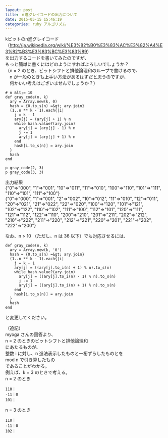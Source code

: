 ```yaml
---
layout: post
title: ｎ進グレイコードの出力について
date: 2015-05-15 15:46:19
categories: ruby アルゴリズム
---
```

<p>kビットのn進グレイコード（<a href="http://ja.wikipedia.org/wiki/%E3%82%B0%E3%83%AC%E3%82%A4%E3%82%B3%E3%83%BC%E3%83%89" rel="nofollow">http://ja.wikipedia.org/wiki/%E3%82%B0%E3%83%AC%E3%82%A4%E3%82%B3%E3%83%BC%E3%83%89</a>）<br>
を出力するコードを書いてみたのですが、<br>
もっと簡単に書くにはどのようにすればよろしいでしょうか？<br>
（n = 2 のとき、ビットシフトと排他論理和のループで書けるので、<br>
　n が一般のときも上手い方法があるはずだと思うのですが、<br>
　何かいい考えはございませんでしょうか？）</p>

```
# n &lt;= 10
def gray_code(n, k)
  ary = Array.new(k, 0)
  hash = {0.to_s(n) =&gt; ary.join}
  (1..n ** k - 1).each{|i|
    j = k - 1
    ary[j] = (ary[j] + 1) % n
    while hash.value?(ary.join)
      ary[j] = (ary[j] - 1) % n
      j -= 1
      ary[j] = (ary[j] + 1) % n
    end
    hash[i.to_s(n)] = ary.join
  }
  hash
end

p gray_code(2, 3)
p gray_code(3, 3)
```

<p>出力結果<br>
{"0"=>"000", "1"=>"001", "10"=>"011", "11"=>"010", "100"=>"110", "101"=>"111", "110"=>"101", "111"=>"100"}<br>
{"0"=>"000", "1"=>"001", "2"=>"002", "10"=>"012", "11"=>"010", "12"=>"011", "20"=>"021", "21"=>"022", "22"=>"020", "100"=>"120", "101"=>"121", "102"=>"122", "110"=>"102", "111"=>"100", "112"=>"101", "120"=>"111", "121"=>"112", "122"=>"110", "200"=>"210", "201"=>"211", "202"=>"212", "210"=>"222", "211"=>"220", "212"=>"221", "220"=>"201", "221"=>"202", "222"=>"200"}</p>

<p>なお、n > 10 （ただし、n は 36 以下）でも対応させるには、</p>

```
def gray_code(n, k)
  ary = Array.new(k, '0')
  hash = {0.to_s(n) =&gt; ary.join}
  (1..n ** k - 1).each{|i|
    j = k - 1
    ary[j] = ((ary[j].to_i(n) + 1) % n).to_s(n)
    while hash.value?(ary.join)
      ary[j] = ((ary[j].to_i(n) - 1) % n).to_s(n)
      j -= 1
      ary[j] = ((ary[j].to_i(n) + 1) % n).to_s(n)
    end
    hash[i.to_s(n)] = ary.join
  }
  hash
end
```

<p>と変更してください。</p>

<p>（追記）<br>
myoga さんの回答より、<br>
n = 2 のときのビットシフトと排他論理和<br>
にあたるものが、<br>
整数 i に対し、n 進法表示したものと一桁ずらしたものとを<br>
mod n で引き算したもの<br>
であることがわかる。<br>
例えば、k = 3 のときで考える。<br>
n = 2 のとき</p>

```
110｜
-11｜0
101｜
```

<p>n = 3 のとき</p>

```
110｜
-11｜0
102｜
```

